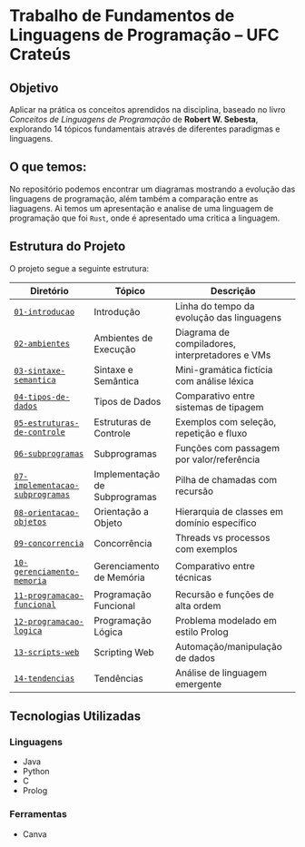 # Trabalho de Fundamentos de Linguagens de Programação – UFC Crateús

## Objetivo
Aplicar na prática os conceitos aprendidos na disciplina, baseado no livro *Conceitos de Linguagens de Programação* de **Robert W. Sebesta**, explorando 14 tópicos fundamentais através de diferentes paradigmas e linguagens.

## O que temos:

No repositório podemos encontrar um diagramas mostrando a evolução das linguagens de programação, além também a comparação entre as liaguagens. Ai temos um apresentação e analise de uma linguagem de programação que foi `Rust`, onde é apresentado uma critica a linguagem.

## Estrutura do Projeto

O projeto segue a seguinte estrutura:

| Diretório | Tópico | Descrição |
|-----------|--------|-----------|
| [`01-introducao`](/01-introducao) | Introdução | Linha do tempo da evolução das linguagens |
| [`02-ambientes`](/02-ambientes) | Ambientes de Execução | Diagrama de compiladores, interpretadores e VMs |
| [`03-sintaxe-semantica`](/03-sintaxe-semantica) | Sintaxe e Semântica | Mini-gramática fictícia com análise léxica |
| [`04-tipos-de-dados`](/04-tipos-de-dados) | Tipos de Dados | Comparativo entre sistemas de tipagem |
| [`05-estruturas-de-controle`](/05-estruturas-de-controle) | Estruturas de Controle | Exemplos com seleção, repetição e fluxo |
| [`06-subprogramas`](/06-subprogramas) | Subprogramas | Funções com passagem por valor/referência |
| [`07-implementacao-subprogramas`](/07-implementacao-subprogramas) | Implementação de Subprogramas | Pilha de chamadas com recursão |
| [`08-orientacao-objetos`](/08-orientacao-objetos) | Orientação a Objeto | Hierarquia de classes em domínio específico |
| [`09-concorrencia`](/09-concorrencia) | Concorrência | Threads vs processos com exemplos |
| [`10-gerenciamento-memoria`](/10-gerenciamento-memoria) | Gerenciamento de Memória | Comparativo entre técnicas |
| [`11-programacao-funcional`](/11-programacao-funcional) | Programação Funcional | Recursão e funções de alta ordem |
| [`12-programacao-logica`](/12-programacao-logica) | Programação Lógica | Problema modelado em estilo Prolog |
| [`13-scripts-web`](/13-scripts-web) | Scripting Web | Automação/manipulação de dados |
| [`14-tendencias`](/14-tendencias) | Tendências | Análise de linguagem emergente |

## Tecnologias Utilizadas

### Linguagens
- Java
- Python
- C
- Prolog

### Ferramentas
  - Canva